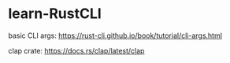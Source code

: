 # learn-RustCLI

basic CLI args: https://rust-cli.github.io/book/tutorial/cli-args.html


clap crate: https://docs.rs/clap/latest/clap
